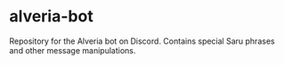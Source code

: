 # alveria-bot
Repository for the Alveria bot on Discord. Contains special Saru phrases and other message manipulations.
